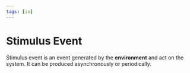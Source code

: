 ```yaml
---
tags: [io]
---
```


# Stimulus Event

Stimulus event is an event generated by the **environment** and act on the
system. It can be produced asynchronously or periodically.

